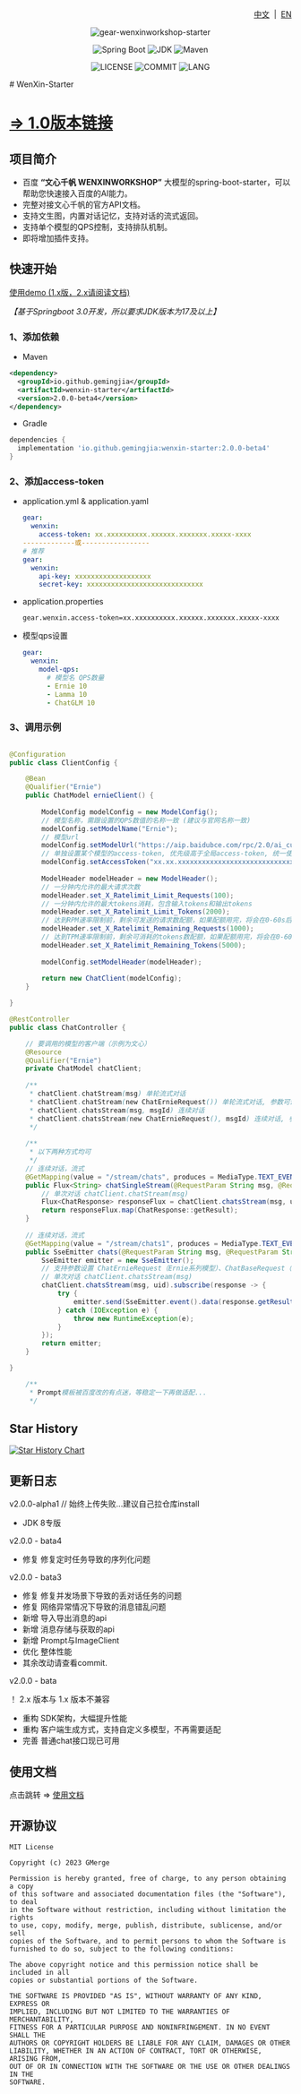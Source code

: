 <div align="right">
<a href="/README.md">中文</a> &nbsp;|&nbsp;
<a href="/README-EN.md">EN</a>
</div>

<div align="center">

![gear-wenxinworkshop-starter](https://socialify.git.ci/egmsia01/wenxin-starter/image?font=Inter&forks=1&issues=1&language=1&name=1&owner=1&pattern=Floating%20Cogs&pulls=1&stargazers=1&theme=Light)

![Spring Boot](https://img.shields.io/badge/Spring%20Boot-3.1.5-brightgreen.svg)
![JDK](https://img.shields.io/badge/JDK-17.0.5-orange.svg)
![Maven](https://img.shields.io/badge/Maven-3.9-blue.svg)

![LICENSE](https://img.shields.io/github/license/egmsia01/wenxin-starter?style=flat-square)
![COMMIT](https://img.shields.io/github/last-commit/egmsia01/wenxin-starter?style=flat-square)
![LANG](https://img.shields.io/badge/language-Java-7F52FF?style=flat-square)

</div>
# WenXin-Starter

# [ => 1.0版本链接](https://github.com/egmsia01/wenxin-starter/tree/master?tab=readme-ov-file)

## 项目简介
- 百度 **“文心千帆 WENXINWORKSHOP”** 大模型的spring-boot-starter，可以帮助您快速接入百度的AI能力。
- 完整对接文心千帆的官方API文档。
- 支持文生图，内置对话记忆，支持对话的流式返回。
- 支持单个模型的QPS控制，支持排队机制。
- 即将增加插件支持。

## 快速开始

[使用demo (1.x版，2.x请阅读文档) ](https://github.com/egmsia01/springboot-wenxin-demo)

*【基于Springboot 3.0开发，所以要求JDK版本为17及以上】*

### 1、添加依赖

- Maven
```xml
<dependency>
  <groupId>io.github.gemingjia</groupId>
  <artifactId>wenxin-starter</artifactId>
  <version>2.0.0-beta4</version>
</dependency>
```
- Gradle
```gradle
dependencies {
  implementation 'io.github.gemingjia:wenxin-starter:2.0.0-beta4' 
}
```

### 2、添加access-token
- application.yml & application.yaml
  ```yaml
  gear:
    wenxin:
      access-token: xx.xxxxxxxxxx.xxxxxx.xxxxxxx.xxxxx-xxxx
  -------------或-----------------
  # 推荐
  gear:
    wenxin:
      api-key: xxxxxxxxxxxxxxxxxxx
      secret-key: xxxxxxxxxxxxxxxxxxxxxxxxxxxxx
  ```
- application.properties
  ```properties
  gear.wenxin.access-token=xx.xxxxxxxxxx.xxxxxx.xxxxxxx.xxxxx-xxxx
  ```

- 模型qps设置
  ```yaml
  gear:
    wenxin:
      model-qps:
        # 模型名 QPS数量
        - Ernie 10
        - Lamma 10
        - ChatGLM 10
  ```

### 3、调用示例

```java

@Configuration
public class ClientConfig {

    @Bean
    @Qualifier("Ernie")
    public ChatModel ernieClient() {
        
        ModelConfig modelConfig = new ModelConfig();
        // 模型名称，需跟设置的QPS数值的名称一致 (建议与官网名称一致)
        modelConfig.setModelName("Ernie");
        // 模型url
        modelConfig.setModelUrl("https://aip.baidubce.com/rpc/2.0/ai_custom/v1/wenxinworkshop/chat/completions");
        // 单独设置某个模型的access-token, 优先级高于全局access-token, 统一使用全局的话可以不设置
        modelConfig.setAccessToken("xx.xx.xxxxxxxxxxxxxxxxxxxxxxxxxxxxxx");
  
        ModelHeader modelHeader = new ModelHeader();
        // 一分钟内允许的最大请求次数
        modelHeader.set_X_Ratelimit_Limit_Requests(100);
        // 一分钟内允许的最大tokens消耗，包含输入tokens和输出tokens
        modelHeader.set_X_Ratelimit_Limit_Tokens(2000);
        // 达到RPM速率限制前，剩余可发送的请求数配额，如果配额用完，将会在0-60s后刷新
        modelHeader.set_X_Ratelimit_Remaining_Requests(1000);
        // 达到TPM速率限制前，剩余可消耗的tokens数配额，如果配额用完，将会在0-60s后刷新
        modelHeader.set_X_Ratelimit_Remaining_Tokens(5000);
  
        modelConfig.setModelHeader(modelHeader);
  
        return new ChatClient(modelConfig);
    }

}

@RestController
public class ChatController {

    // 要调用的模型的客户端（示例为文心）
    @Resource
    @Qualifier("Ernie")
    private ChatModel chatClient;
  
    /**
     * chatClient.chatStream(msg) 单轮流式对话
     * chatClient.chatStream(new ChatErnieRequest()) 单轮流式对话, 参数可调
     * chatClient.chatsStream(msg, msgId) 连续对话
     * chatClient.chatsStream(new ChatErnieRequest(), msgId) 连续对话, 参数可调
     */
  
    /**
     * 以下两种方式均可
     */
    // 连续对话，流式
    @GetMapping(value = "/stream/chats", produces = MediaType.TEXT_EVENT_STREAM_VALUE)
    public Flux<String> chatSingleStream(@RequestParam String msg, @RequestParam String uid) {
        // 单次对话 chatClient.chatStream(msg)
        Flux<ChatResponse> responseFlux = chatClient.chatsStream(msg, uid);
        return responseFlux.map(ChatResponse::getResult);
    }
  
    // 连续对话，流式
    @GetMapping(value = "/stream/chats1", produces = MediaType.TEXT_EVENT_STREAM_VALUE)
    public SseEmitter chats(@RequestParam String msg, @RequestParam String uid) {
        SseEmitter emitter = new SseEmitter();
        // 支持参数设置 ChatErnieRequest（Ernie系列模型）、ChatBaseRequest（其他模型）
        // 单次对话 chatClient.chatsStream(msg)
        chatClient.chatsStream(msg, uid).subscribe(response -> {
            try {
                emitter.send(SseEmitter.event().data(response.getResult()));
            } catch (IOException e) {
                throw new RuntimeException(e);
            }
        });
        return emitter;
    }

}

    /**
     * Prompt模板被百度改的有点迷，等稳定一下再做适配...
     */

```

## Star History

[![Star History Chart](https://api.star-history.com/svg?repos=egmsia01/wenxin-starter&type=Date)](https://star-history.com/#egmsia01/wenxin-starter)

## 更新日志

v2.0.0-alpha1  // 始终上传失败...建议自己拉仓库install
- JDK 8专版

v2.0.0 - bata4

- 修复 修复定时任务导致的序列化问题

v2.0.0 - bata3

- 修复 修复并发场景下导致的丢对话任务的问题
- 修复 网络异常情况下导致的消息错乱问题
- 新增 导入导出消息的api
- 新增 消息存储与获取的api
- 新增 Prompt与ImageClient
- 优化 整体性能
- 其余改动请查看commit.

v2.0.0 - bata

！ 2.x 版本与 1.x 版本不兼容
- 重构 SDK架构，大幅提升性能
- 重构 客户端生成方式，支持自定义多模型，不再需要适配
- 完善 普通chat接口现已可用

## 使用文档

<div>
点击跳转 => 
<a href="/doc/wenxin-doc.md">使用文档</a>
</div>

## 开源协议
```text
MIT License

Copyright (c) 2023 GMerge

Permission is hereby granted, free of charge, to any person obtaining a copy
of this software and associated documentation files (the "Software"), to deal
in the Software without restriction, including without limitation the rights
to use, copy, modify, merge, publish, distribute, sublicense, and/or sell
copies of the Software, and to permit persons to whom the Software is
furnished to do so, subject to the following conditions:

The above copyright notice and this permission notice shall be included in all
copies or substantial portions of the Software.

THE SOFTWARE IS PROVIDED "AS IS", WITHOUT WARRANTY OF ANY KIND, EXPRESS OR
IMPLIED, INCLUDING BUT NOT LIMITED TO THE WARRANTIES OF MERCHANTABILITY,
FITNESS FOR A PARTICULAR PURPOSE AND NONINFRINGEMENT. IN NO EVENT SHALL THE
AUTHORS OR COPYRIGHT HOLDERS BE LIABLE FOR ANY CLAIM, DAMAGES OR OTHER
LIABILITY, WHETHER IN AN ACTION OF CONTRACT, TORT OR OTHERWISE, ARISING FROM,
OUT OF OR IN CONNECTION WITH THE SOFTWARE OR THE USE OR OTHER DEALINGS IN THE
SOFTWARE.
```
